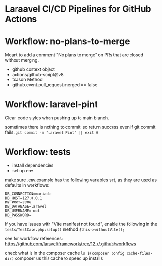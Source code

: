 # Laraavel CI/CD Pipelines for GitHub Actions


# Workflow: no-plans-to-merge

Meant to add a comment "No plans to merge" on PRs that are closed without merging.

- github context object
- actions/github-script@v8
- toJson Method
- github.event.pull_request.merged == false

# Workflow: laravel-pint

Clean code styles when pushing up to main branch.

sometimes there is nothing to commit, so return success even if git commit fails.
`git commit -m "Laravel Pint" || exit 0`

# Workflow: tests

- install dependencies
- set up env 

make sure .env.example has the following variables set, as they are used as defaults in workflows:
```
DB_CONNECTION=mariadb
DB_HOST=127.0.0.1
DB_PORT=3306
DB_DATABASE=laravel
DB_USERNAME=root
DB_PASSWORD=
```
If you have issues with "Vite manifest not found", enable the following
in the `tests/TestCase.php:setup()` method
`$this->withoutVite();`

see for workflow references: https://github.com/laravel/framework/tree/12.x/.github/workflows



check what is in the composer cache
`ls $(composer config cache-files-dir)`
composer us this cache to speed up installs
